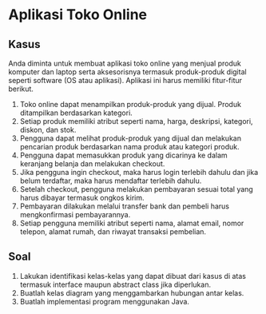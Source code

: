 # Aplikasi Toko Online

## Kasus
Anda diminta untuk membuat aplikasi toko online yang menjual produk komputer dan laptop serta aksesorisnya termasuk produk-produk digital seperti software (OS atau aplikasi). Aplikasi ini harus memiliki fitur-fitur berikut.

1. Toko online dapat menampilkan produk-produk yang dijual. Produk ditampilkan berdasarkan kategori.
2. Setiap produk memiliki atribut seperti nama, harga, deskripsi, kategori, diskon, dan stok.
3. Pengguna dapat melihat produk-produk yang dijual dan melakukan pencarian produk berdasarkan nama produk atau kategori produk.
5. Pengguna dapat memasukkan produk yang dicarinya ke dalam keranjang belanja dan melakukan checkout.
6. Jika pengguna ingin checkout, maka harus login terlebih dahulu dan jika belum terdaftar, maka harus mendaftar terlebih dahulu.
7. Setelah checkout, pengguna melakukan pembayaran sesuai total yang harus dibayar termasuk ongkos kirim.
8. Pembayaran dilakukan melalui transfer bank dan pembeli harus mengkonfirmasi pembayarannya.
9. Setiap pengguna memiliki atribut seperti nama, alamat email, nomor telepon, alamat rumah, dan riwayat transaksi pembelian.

## Soal
1. Lakukan identifikasi kelas-kelas yang dapat dibuat dari kasus di atas termasuk interface maupun abstract class jika diperlukan.
2. Buatlah kelas diagram yang menggambarkan hubungan antar kelas.
3. Buatlah implementasi program menggunakan Java.
